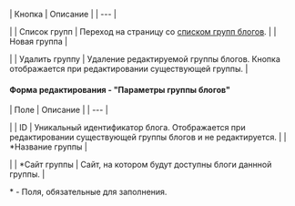 | Кнопка | Описание |
| --- |

|
| Список групп | Переход на страницу со [списком групп блогов](/user_help/service/blogs/blog_group.php). |
| Новая группа |

|
| Удалить группу | Удаление редактируемой группы блогов.   Кнопка отображается при редактировании существующей группы. |

#### Форма редактирования - "Параметры группы блогов"

| Поле | Описание |
| --- |

|
| ID | Уникальный идентификатор блога.    Отображается при редактировании существующей группы блогов и не редактируется. |
| \*Название группы |

|
| \*Сайт группы | Сайт, на котором будут доступны блоги даннной группы. |

\* - Поля, обязательные для заполнения.

<!--
<h4>Кнопки управления

| Кнопка | Описание |
| --- |

|
| Сохранить | Сохранение внесённых изменений. Переход на страницу со [списком групп блогов](/user_help/service/blogs/blog_group.php). |
| Применить |